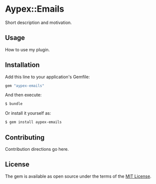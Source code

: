 # Aypex::Emails
Short description and motivation.

## Usage
How to use my plugin.

## Installation
Add this line to your application's Gemfile:

```ruby
gem "aypex-emails"
```

And then execute:
```bash
$ bundle
```

Or install it yourself as:
```bash
$ gem install aypex-emails
```

## Contributing
Contribution directions go here.

## License
The gem is available as open source under the terms of the [MIT License](https://opensource.org/licenses/MIT).
